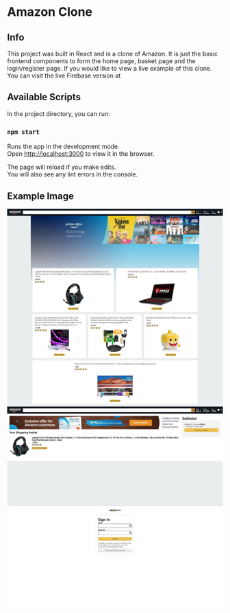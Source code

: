 # Amazon Clone

## Info

This project was built in React and is a clone of Amazon. It is just the basic frontend components to form the home page, basket page and the login/register page.
If you would like to view a live example of this clone. You can visit the live Firebase version at

## Available Scripts

In the project directory, you can run:

### `npm start`

Runs the app in the development mode.<br />
Open [http://localhost:3000](http://localhost:3000) to view it in the browser.

The page will reload if you make edits.<br />
You will also see any lint errors in the console.

## Example Image

![AmazonClone_Home_Example_Image](example_home.png)
![AmazonClone_Basket_Example_Image](example_basket.png)
![AmazonClone_Login_Example_Image](example_login.png)
